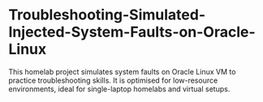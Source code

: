 # Troubleshooting-Simulated-Injected-System-Faults-on-Oracle-Linux
This homelab project simulates system faults on Oracle Linux VM to practice troubleshooting skills. It is optimised for low-resource environments, ideal for single-laptop homelabs and virtual setups.
